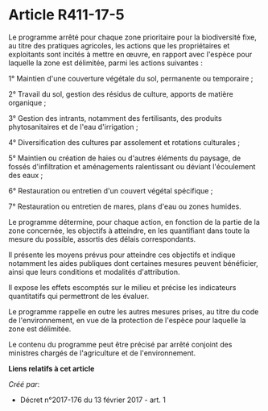 # Article R411-17-5

Le  programme arrêté pour chaque zone prioritaire pour la biodiversité  fixe, au titre des pratiques agricoles, les actions
que les  propriétaires et exploitants sont incités à mettre en œuvre, en rapport  avec l'espèce pour laquelle la zone est
délimitée, parmi les actions  suivantes : 

1° Maintien d'une couverture végétale du sol, permanente ou temporaire ; 

2° Travail du sol, gestion des résidus de culture, apports de matière organique ; 

3° Gestion des intrants, notamment des fertilisants, des produits phytosanitaires et de l'eau d'irrigation ; 

4° Diversification des cultures par assolement et rotations culturales ; 

5° Maintien ou création de haies ou d'autres éléments du paysage, de  fossés d'infiltration et aménagements ralentissant ou
déviant  l'écoulement des eaux ; 

6° Restauration ou entretien d'un couvert végétal spécifique ; 

7° Restauration ou entretien de mares, plans d'eau ou zones humides. 

Le programme détermine, pour chaque action, en fonction de la partie de  la zone concernée, les objectifs à atteindre, en les
quantifiant dans  toute la mesure du possible, assortis des délais correspondants. 

Il présente les moyens prévus pour atteindre ces objectifs et indique  notamment les aides publiques dont certaines mesures
peuvent bénéficier,  ainsi que leurs conditions et modalités d'attribution. 

Il expose les effets escomptés sur le milieu et précise les indicateurs quantitatifs qui permettront de les évaluer. 

Le programme rappelle en outre les autres mesures prises, au titre du code de l'environnement, en vue de la protection de
l'espèce pour laquelle la zone est délimitée. 

Le contenu du programme peut être précisé par arrêté conjoint des ministres chargés de l'agriculture et de l'environnement.

**Liens relatifs à cet article**

_Créé par_:

  - Décret n°2017-176 du 13 février 2017 - art. 1

